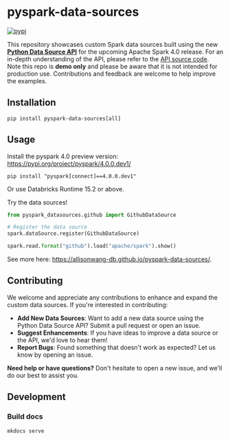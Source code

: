 # pyspark-data-sources

[![pypi](https://img.shields.io/pypi/v/pyspark-data-sources.svg?color=blue)](https://pypi.org/project/pyspark-data-sources/)

This repository showcases custom Spark data sources built using the new [**Python Data Source API**](https://issues.apache.org/jira/browse/SPARK-44076) for the upcoming Apache Spark 4.0 release.
For an in-depth understanding of the API, please refer to the [API source code](https://github.com/apache/spark/blob/master/python/pyspark/sql/datasource.py).
Note this repo is **demo only** and please be aware that it is not intended for production use.
Contributions and feedback are welcome to help improve the examples.


## Installation
```
pip install pyspark-data-sources[all]
```

## Usage

Install the pyspark 4.0 preview version: https://pypi.org/project/pyspark/4.0.0.dev1/

```
pip install "pyspark[connect]==4.0.0.dev1"
```

Or use Databricks Runtime 15.2 or above.

Try the data sources!

```python
from pyspark_datasources.github import GithubDataSource

# Register the data source
spark.dataSource.register(GithubDataSource)

spark.read.format("github").load("apache/spark").show()
```

See more here: https://allisonwang-db.github.io/pyspark-data-sources/.

## Contributing
We welcome and appreciate any contributions to enhance and expand the custom data sources. If you're interested in contributing:

- **Add New Data Sources**: Want to add a new data source using the Python Data Source API? Submit a pull request or open an issue.
- **Suggest Enhancements**: If you have ideas to improve a data source or the API, we'd love to hear them!
- **Report Bugs**: Found something that doesn't work as expected? Let us know by opening an issue.

**Need help or have questions?** Don't hesitate to open a new issue, and we'll do our best to assist you.

## Development

### Build docs
```
mkdocs serve
```
